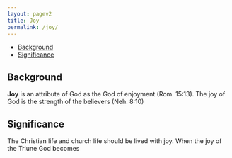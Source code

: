 ```yaml
---
layout: pagev2
title: Joy
permalink: /joy/
---
```

- [Background](#background)
- [Significance](#significance)

## Background

**Joy** is an attribute of God as the God of enjoyment (Rom. 15:13). The joy of God is the strength of the believers (Neh. 8:10)

## Significance

The Christian life and church life should be lived with joy. When the joy of the Triune God becomes 
